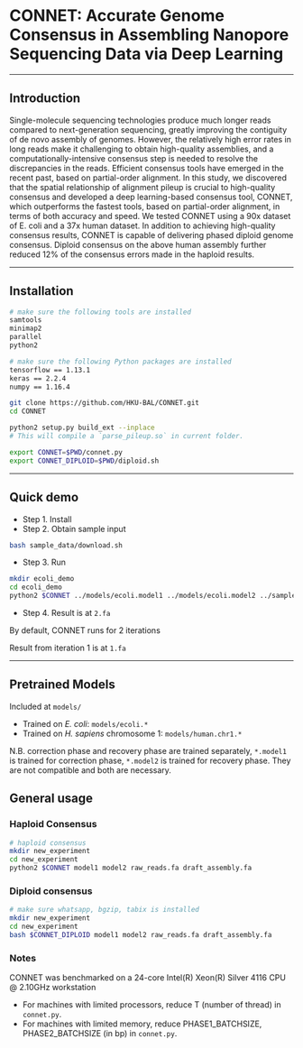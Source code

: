 # CONNET: Accurate Genome Consensus in Assembling Nanopore Sequencing Data via Deep Learning

---

## Introduction

Single-molecule sequencing technologies produce much longer reads compared to next-generation sequencing, greatly improving the contiguity of de novo assembly of genomes. However, the relatively high error rates in long reads make it challenging to obtain high-quality assemblies, and a computationally-intensive consensus step is needed to resolve the discrepancies in the reads. Efficient consensus tools have emerged in the recent past, based on partial-order alignment. In this study, we discovered that the spatial relationship of alignment pileup is crucial to high-quality consensus and developed a deep learning-based consensus tool, CONNET, which outperforms the fastest tools, based on partial-order alignment, in terms of both accuracy and speed. We tested CONNET using a 90x dataset of E. coli and a 37x human dataset. In addition to achieving high-quality consensus results, CONNET is capable of delivering phased diploid genome consensus. Diploid consensus on the above human assembly further reduced 12% of the consensus errors made in the haploid results.

---

## Installation

```bash
# make sure the following tools are installed
samtools 
minimap2
parallel
python2

# make sure the following Python packages are installed
tensorflow == 1.13.1
keras == 2.2.4
numpy == 1.16.4

git clone https://github.com/HKU-BAL/CONNET.git
cd CONNET

python2 setup.py build_ext --inplace
# This will compile a `parse_pileup.so` in current folder.

export CONNET=$PWD/connet.py 
export CONNET_DIPLOID=$PWD/diploid.sh
```


---

## Quick demo

* Step 1. Install 
* Step 2. Obtain sample input
```bash
bash sample_data/download.sh
```
* Step 3. Run

```bash
mkdir ecoli_demo
cd ecoli_demo
python2 $CONNET ../models/ecoli.model1 ../models/ecoli.model2 ../sample_data/ecoli_raw_reads.fq ../sample_data/ecoli_draft_assembly.fa
```

* Step 4. Result is at `2.fa`

By default, CONNET runs for 2 iterations

Result from iteration 1 is at `1.fa`

---


## Pretrained Models

Included at `models/`

- Trained on _E. coli_: `models/ecoli.*`
- Trained on _H. sapiens_ chromosome 1: `models/human.chr1.*`

N.B. correction phase and recovery phase are trained separately, `*.model1` is trained for correction phase, `*.model2` is trained for recovery phase. They are not compatible and both are necessary.

## General usage
### Haploid Consensus
```bash
# haploid consensus
mkdir new_experiment
cd new_experiment
python2 $CONNET model1 model2 raw_reads.fa draft_assembly.fa
```

### Diploid consensus
```bash
# make sure whatsapp, bgzip, tabix is installed
mkdir new_experiment
cd new_experiment
bash $CONNET_DIPLOID model1 model2 raw_reads.fa draft_assembly.fa
```

### Notes
CONNET was benchmarked on a 24-core Intel(R) Xeon(R) Silver 4116 CPU @ 2.10GHz workstation
- For machines with limited processors, reduce T (number of thread) in `connet.py`.
- For machines with limited memory, reduce PHASE1_BATCHSIZE, PHASE2_BATCHSIZE (in bp) in `connet.py`.
